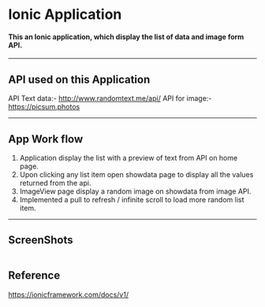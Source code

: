 # Ionic Application
#### This an Ionic application, which display the list of data and image form API.
___

## API used on this Application
API Text data:- http://www.randomtext.me/api/
API for image:- https://picsum.photos

___

## App Work flow

1. Application display the list with a preview of text from API on home page.
2. Upon clicking any list item open showdata page to display all the values returned from the api.
3. ImageView page display a random image on showdata from image API.
4. Implemented a pull to refresh / infinite scroll to load more random list item.
___

## ScreenShots
![]()
## Reference
https://ionicframework.com/docs/v1/


